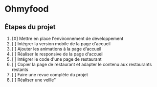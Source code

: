 # Ohmyfood

## Étapes du projet
1. [X] Mettre en place l'environnement de développement
2. [ ] Intégrer la version mobile de la page d'accueil
3. [ ] Ajouter les animations à la page d'accueil
4. [ ] Réaliser le responsive de la page d'accueil
5. [ ] Intégrer le code d'une page de restaurant
6. [ ] Copier la page de restaurant et adapter le contenu aux restaurants restants
7. [ ] Faire une revue complète du projet
8. [ ] Réaliser une veille"